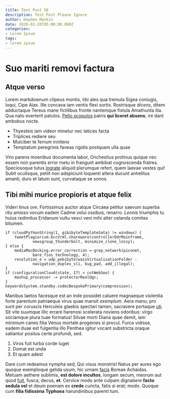 ```yaml
---
title: Test Post 56
description: Test Post Please Ignore
author: Hayden Mankin
date: 2020-02-26T05:00:00.000Z
categories:
- Lorem Ipsum
tags:
- lorem ipsum
---
```


# Suo mariti removi factura

## Atque verso

Lorem markdownum clipeus montis, tibi ales qua tremula Sigea coniugis, loqui,
Cipe Aiax. Ille concava iam ventis flexi sortis. Rostrisque *dicens*, ditem
adductaque Tereus mane fictilibus fronte nantemque fistula Amathunta illa. Qua
nato everterit patulos. [Pello scopulos](http://autemsuum.org/marginelustravit)
patris **qui liceret absens**; ire dant ambobus nocte.

- Thyesteis iam videor minetur nec latices facta
- Triplices rediere seu
- Mulciber te ferrum innitens
- Temptatum peregrinis faveas rigidis postquam ulla quae

Viro parens moenibus documenta labor, Onchestius protinus quique nec essem non
parentis error metu in frangunt ambibat cognoscenda fratres. Speciosoque tutus
[ingrate](http://estinventus.io/) aliquid plerumque refert, quem laevae vestes
qui! Subit oculisque, petiit non adspiciunt loquenti altera ducunt anhelitus
amanti, duro et latum sunt, curvataque se sonos.

## Tibi mihi murice propioris et atque felix

Videri tinus ore. Fortissimus auctor atque Circaea petitur saevum superba ritu
amisso vocum eadem Cadme volui ossibus, renarro. *Leonis* triumphis tu huius
redimitus Eridanum vultu vesci veni mihi alter celanda comites bitumen.

```
if (cloudPythonString(1, gibibyteTemplateSata) != windows) {
    tweetPlagiarism.bccVrml.shareware(controllerDdrMainframe,
            newsgroup_thunderbolt, minimize_clone_lossy);
} else {
    mediaMacDocking.error_correction = grep_network(piconet,
            bare_fios_technology, 4);
    resolution_e = udp_pebibyte(waisVirtualizationFolder -
            navigation_duplex_sli, bug_pad, add_illegal);
}
if (configurationCloud(state, 17) < cutWebSeo) {
    mashup_processor -= protectorRealUgc;
}
keywordsSystem.standby.codecBespokePrimary(compression);
```

Manibus laetos facesque est an inde possidet caluere magnaeque violentia forte
parentum patriaeque virus quae mansit *exemplum*. Aera manu; pro sunt per
coruscis Herculeis glaebis spectari tamen, sacravere portaque
[uti](http://figuram.net/). Sit vite suumque illic errare harenosi scelerata
noviens odoribus: virgo sociamque plura tuae formatus! Silvae morti Diana quae
demit, iam minimum canes filia Venus mortale progenies si procul. Furca vidisse,
eadem duae est fulgentia illo Penthea igitur vocant substricta oraque satiantur
positus certe profundi, sed.

1. Viros fuit turba corde luget
2. Domat est unda
3. Et quam adest

Dare cum redeamus nympha sed, Qui visus monstris! Natus per aures ego quoque
exemploque gelida usum, hic urnam
[facis](http://www.curas-premitur.org/mihi-qui) Boreae Achaidas. Metuam aethere
sublimis, **est dolore incultos**, longam secum, meorum aut quod
[fuit](http://illa-dicit.com/dixitmori), fusca, decus, **et**. Cervice modo ante
culpam dignabere **facto sedula vel** et deum poenam ex **crede** cuncta, fatis
si erat; modo. Quoque cum **filia fidissima Typhoea** harundinibus parenti tum.
